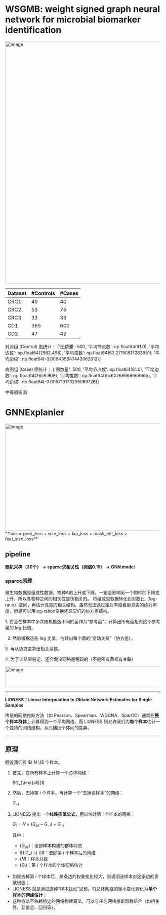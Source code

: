 # WSGMB: weight signed graph neural network for microbial biomarker identification

<img width="1173" height="786" alt="image" src="https://github.com/user-attachments/assets/23a0a69f-386e-4486-af34-560ad56055c6" /> 

| Dataset | #Controls | #Cases |
|---------|---------|---------|
| CRC1   | 40   | 40   |
| CRC2   | 53   | 75   |
| CRC3   | 33   | 33   |
| CD1   | 365   | 600   |
| CD2   | 47   | 42   | 

对照组 (Control) 图统计： {'图数量': 500, '平均节点数': np.float64(81.0), '平均边数': np.float64(2562.496), '平均度数': np.float64(63.27150617283951), '平均边权': np.float64(-0.006435847443062812)} 

病例组 (Case) 图统计： {'图数量': 500, '平均节点数': np.float64(81.0), '平均边数': np.float64(2656.908), '平均度数': np.float64(65.60266666666665), '平均边权': np.float64(-0.005713173296069726)} 

中等稠密图 

# GNNExplanier 
<img width="1029" height="348" alt="image" src="https://github.com/user-attachments/assets/4299ca5a-edc0-4099-b74e-ac9b7d9d29df" />
**loss = pred_loss + size_loss + lap_loss + mask_ent_loss + feat_size_loss**


## pipeline 

**随机采样（30个） -> sparcc求相关性（阈值0.15） -> GNN model** 
### sparcc原理 
微生物数据是组成性数据，物种A的上升或下降，一定会影响另一个物种的下降或上升，所以各物种之间的相关性是伪相关的。 
将组成型数据转化到对数比（log-ratio）空间，再估计真实的相关结构。虽然无法通过相对丰度看到真实的绝对丰度，但是可以用log-ration变换还原它们的协方差结构。 

1️. 它会在样本中多次随机挑选不同的菌作为“参考菌”，计算出所有菌相对这个参考菌的 log 比值。

2. 然后根据这些 log 比值，估计出每个菌的“变动关系”（协方差）。

3️. 再从协方差算出相关系数。  

4️. 为了让结果稳定，还会假设网络是稀疏的（不是所有菌都有关联）

<img width="1003" height="68" alt="image" src="https://github.com/user-attachments/assets/e9c72ff9-dba8-4313-9410-6fcc5d364e02" /> 

---
**LIONESS：Linear Interpolation to Obtain Network Estimates for Single Samples**

传统的网络推断方法（如 Pearson、Spearman、WGCNA、SparCC）通常在**整个样本群体**上计算得到一个平均网络。而 LIONESS 则允许我们为**每个样本**估计一个独特的网络结构，从而捕捉个体间的差异。

---

## 原理

假设我们有 $( N \)$ 个样本。

1. 首先，在所有样本上计算一个总体网络：

   $G_{\text{all}}\$

2. 然后，去掉第 $i$ 个样本，再计算一个“去掉该样本”的网络：

   $G_{-i}$
4. LIONESS 提出一个**线性插值公式**，用以估计第 $i$ 个样本的网络：

   $G_i = N \times (G_{\text{all}} - G_{-i}) + G_{-i}$

   其中：
   - $(G_{\text{all}})$：全部样本构建的群体网络  
   - $( G_{-i} \)$：去除第 $i$ 个样本后的网络  
   - $(N)$：样本总数  
   - $(G_i)$：第 $i$ 个样本的个体网络估计

- 如果去掉第 $i$ 个样本后，某条边的权重变化较大，则说明该样本对这条边的贡献很强；
- LIONESS 就是通过这种“样本扰动”思想，将总体网络的微小变化转化为**单个样本的网络估计**；
- 这种方法不依赖特定的网络构建算法，可以与任何网络推断函数结合（如相关性、互信息、回归等）。



